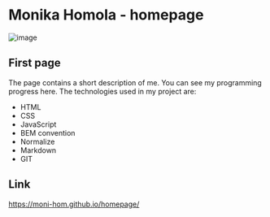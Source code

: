 # Monika Homola - homepage
![image](https://user-images.githubusercontent.com/126902571/228048042-95cf7e9c-8f31-4197-8b37-5ddaacddebba.png)


## First page
The page contains a short description of me. You can see my programming progress here. The technologies used in my project are: 
- HTML
- CSS
- JavaScript
- BEM convention
- Normalize
- Markdown
- GIT

## Link
https://moni-hom.github.io/homepage/
